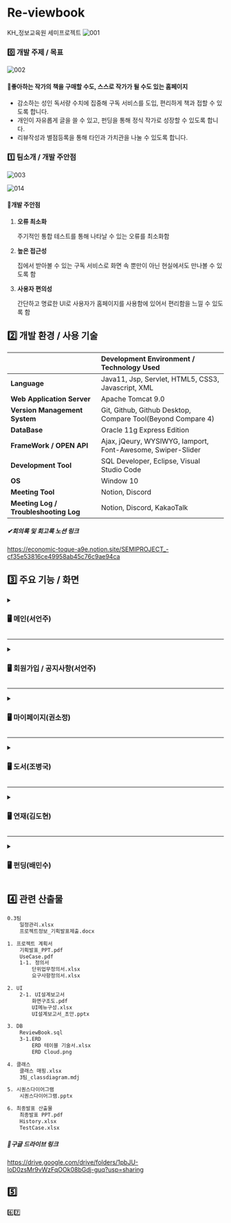 
# Re-viewbook
KH_정보교육원 세미프로젝트
![001](https://user-images.githubusercontent.com/92707182/168520756-32ebffeb-28fb-4c5a-bbe7-7754b0550ace.png)


### 0️⃣ 개발 주제 / 목표

![002](https://user-images.githubusercontent.com/92707182/168520780-60f45cba-1693-4cf2-a568-a1ba4242ba4a.png)



#### 📖좋아하는 작가의 책을 구매할 수도, 스스로 작가가 될 수도 있는 홈페이지

- 감소하는 성인 독서량 수치에 집중해 구독 서비스를 도입, 편리하게 책과 접할 수 있도록 합니다.
- 개인이 자유롭게 글을 쓸 수 있고, 펀딩을 통해 정식 작가로 성장할 수 있도록 합니다.
- 리뷰작성과 별점등록을 통해 타인과 가치관을 나눌 수 있도록 합니다.





### 1️⃣ 팀소개 / 개발 주안점

![003](https://user-images.githubusercontent.com/92707182/168520915-865de5e7-8767-46fc-a78e-f5b548cee50b.png)

![014](https://user-images.githubusercontent.com/92707182/168520920-779d2593-ec82-443f-a90e-a7144bcc128b.png)



#### 🔎개발 주안점

1. **오류 최소화**

   주기적인 통합 테스트를 통해 나타날 수 있는 오류를 최소화함

2. **높은 접근성**

   집에서 받아볼 수 있는 구독 서비스로 화면 속 뿐만이 아닌 현실에서도 만나볼 수 있도록 함

3. **사용자 편의성**

   간단하고 명료한 UI로 사용자가 홈페이지를 사용함에 있어서 편리함을 느낄 수 있도록 함

   

## 2️⃣ 개발 환경 / 사용 기술

|                                       | Development Environment / Technology Used                   |
| ------------------------------------- | :---------------------------------------------------------- |
| **Language**                          | Java11, Jsp, Servlet, HTML5, CSS3, Javascript, XML           |
| **Web Application Server**            | Apache Tomcat 9.0                                           |
| **Version Management System**         | Git, Github, Github Desktop, Compare Tool(Beyond Compare 4) |
| **DataBase**                          | Oracle 11g Express Edition                                  |
| **FrameWork / OPEN API**              | Ajax, jQeury, WYSIWYG, Iamport, Font-Awesome, Swiper-Slider |
| **Development Tool**                  | SQL Developer, Eclipse, Visual Studio Code                  |
| **OS**                                | Window 10                                                   |
| **Meeting Tool**                      | Notion, Discord                                             |
| **Meeting Log / Troubleshooting Log** | Notion, Discord, KakaoTalk                                  |

##### ✔회의록 및 회고록 노션 링크

https://economic-toque-a9e.notion.site/SEMIPROJECT_-cf35e53816ce49958ab45c76c9ae94ca



## 3️⃣ 주요 기능 / 화면
<details>
    <summary><h3>🖥 메인(서언주)</h3></summary>
	<h5>첫 페이지</h5>
    	<div markdown="1">
	    	<img src="https://user-images.githubusercontent.com/92707182/168934836-c9949909-5c08-4b8d-907e-595f03cb6bc2.gif">
   		</div>
<br>

   | ✔ | details |
|--|--|
| 1 | 교육용 홈페이지 임을 알리기 위해 메인 화면 전 화면 구성 |
| 2 | javascript canvas를 이용하여 벚꽃이 흩날리는 화면 구현 |
| 3 | 하단 img를 a태그에 넣어 클릭시 메인 페이지로 이동하도록 함 |
| ✨ | OpeningServlet.java, opening.jsp |


<h5>메인 화면</h5>
 		<div markdown="2">
		    <img src="https://user-images.githubusercontent.com/92707182/168936840-375a9499-c792-40ec-		a977-ddb0fe137a57.gif">
    	</div>
    	<br>
    	
   | ✔ | details |
|--|--|
| 1 | 상단 드롭다운 메뉴 구현, 클릭시 해당 페이지 이동 |
| 2 | 마우스 호버 효과를 통해 강조하고자 하는 부분 강조 |
| 3 | 배너 및 인기작가, 도서 추천, 구독권의 경우 클릭시 해당 페이지 이동 |
| ✨ | MainController.java, main.jsp |
</details>
<hr>	
<details>
    <summary><h3>🖥 회원가입 / 공지사항(서언주)</h3></summary>
	<details>
        <summary><h4>🙍‍♀️사용자</h4></summary>
		<h5>회원가입</h5>
    			<div markdown="1">
	    		<img src="https://user-images.githubusercontent.com/92707182/168938073-514855a3-ceb3-4dc1-8fa1-8a80f93302ca.gif">
   			</div>
   			
   | ✔ | details |
|--|--|
| 1 | 교육용 홈페이지 임을 알리기 위해 메인 화면 전 "/" 화면 구성 |

<h5>로그인</h5>
 			<div markdown="2">
	    		<img src="https://user-images.githubusercontent.com/92707182/168938124-8ab48eb9-f1d2-4ab2-8239-d65f903911b4.gif">
    			</div>
    			
   | ✔ | details |
|--|--|
| 1 | 교육용 홈페이지 임을 알리기 위해 메인 화면 전 "/" 화면 구성 |
   <h5>로그아웃 / 공지사항</h5>
 			<div markdown="3">
	    		<img src="https://user-images.githubusercontent.com/92707182/168938166-5ef317d2-8ce4-43ef-aba7-3c1f1f84c1cf.gif">
    			</div>

  | ✔ | details |
|--|--|
| 1 | 교육용 홈페이지 임을 알리기 위해 메인 화면 전 "/" 화면 구성 |
</details>
	<details>
    	<summary><h4>👥관리자</h4></summary>
		<h5>회원가입</h5>
    		<div>
	    	<img src="https://user-images.githubusercontent.com/92707182/169694685-fde680d1-e517-495f-b1f9-4c913409ed0f.gif">
   		</div>
		<h5>로그인/로그아웃</h5>
 		<div markdown="2">
	    	<img src="https://user-images.githubusercontent.com/92707182/169694703-bf800b0c-82a0-4be9-b325-5696c35ddab1.gif">
		</div>
		<h5>공지사항</h5>
 		<div markdown="3">
	    	<img src="https://user-images.githubusercontent.com/92707182/169694722-dcbf9acc-e486-4b4f-9a87-7045bd2b0e1b.gif">
    		</div>
		<h5>회원조회</h5>
 		<div markdown="4">
	    	<img src="https://user-images.githubusercontent.com/92707182/169694779-1e6febf8-1d41-4a2d-9782-90ef04e5acc7.gif">
    		</div>
	</details>
</details>
<hr>
<details>
    <summary><h3>🖥 마이페이지(권소정)</h3></summary>
        <h4>🙍‍♀️사용자</h4>
		<h5>정보 수정</h5>
    		<div markdown="1">
	    		<img src="https://user-images.githubusercontent.com/92707182/168940772-9c0d3117-e1cc-4315-8f8b-3a3d618aa244.gif">
   			</div>
		<h5>리뷰 작성 / 별점 등록</h5>
 			<div markdown="2">
	    		<img src="https://user-images.githubusercontent.com/92707182/168940813-ca570294-b85b-43dd-a52a-f44eed4c5c8d.gif">
    		</div>
    	<h5>장바구니</h5>
 			<div markdown="3">
	    		<img src="https://user-images.githubusercontent.com/92707182/168940841-2e6055e2-3f0e-46e0-9865-96d5bd1bbbfa.gif">
    		</div>
		<h5>결제</h5>
 			<div markdown="4">
	    		<img src="https://user-images.githubusercontent.com/92707182/168940941-0f31f38e-82f6-4926-9116-06f4e20d023d.gif">
    		</div>
</details>
<hr>
<details>
    <summary><h3>🖥 도서(조병국)</h3></summary>
	<details>
        <summary><h4>🙍‍♀️사용자</h4></summary>
		<h5>도서 메인</h5>
    		<div markdown="1">
	    		<img src="https://user-images.githubusercontent.com/92707182/168941361-545b2f77-bf13-4b3a-8f29-226276c0625e.gif">
   			</div>
		<h5>리뷰 작성 / 별점 등록</h5>
 			<div markdown="2">
	    		<img src="https://user-images.githubusercontent.com/92707182/168941390-7d92f1fc-1588-45d4-955f-48b500a7d5c5.gif">
    		</div>
	</details>
	<details>
    <summary><h4>👥관리자</h4></summary>
	<h5>도서 등록</h5>
    	<div markdown="1">
	    	<img src="https://user-images.githubusercontent.com/92707182/169694819-5ec5e57a-b033-499e-b0c4-110f8d01e0e3.gif">
   		</div>
	<h5>도서 삭제</h5>
 		<div markdown="2">
	    	<img src="https://user-images.githubusercontent.com/92707182/169694821-40fb594a-2add-46b6-a246-54f043de9eb7.gif">
    	</div>
	</details>
</details>
<hr>
<details>
    <summary><h3>🖥 연재(김도현)</h3></summary>
	<details>
        <summary><h4>🙍‍♀️사용자</h4></summary>
		<h5>연재 메인</h5>
    		<div markdown="1">
	    		<img src="https://user-images.githubusercontent.com/92707182/168941588-b15a0dd8-1d67-4b60-bd71-3b4242ecdc7c.gif">
   			</div>
   			
| ✔ | details |
|--|--|
| 1 | 사이드 메뉴에서 각 카테고리 클릭 시 각 카테고리 별 게시글 목록 확인 가능|
| 2 | 처음엔 메인에 3개 게시물씩 화면에 나타나고, 더보기 버튼 클릭시 3개 게시물씩 더 나타나고 마지막인 경우 alert창과 더 이상 게시물이 없다는 멘트와 함께 더보기 버튼이 사라짐 |
| ✨ | SeriesMainServlet.java , SeriesSearchCategoryFictionServlet.java, SeriesSearchCategoryInfoServlet.java, SeriesSearchCategoryDailyServlet.java, SeriesSearchCategoryEtcServlet.java, seriesmain.jsp, seriescategoryfiction.jsp, seriescategoryinfo.jsp, seriescategorydaily.jsp, seriescategoryetc.jsp|
<h5>댓글 작성 / 별점 등록</h5>
 			<div markdown="2">
	    		<img src="https://user-images.githubusercontent.com/92707182/168941610-7327c28a-9a98-4653-b4fd-3ab908c4152f.gif">
    		</div>
<br>

   | ✔ | details |
|--|--|
| 1 | 댓글 작성 시 별점 입력이 가능하며 별점을 부여하지 않아도 댓글이 등록 가능함 |
| 2 | 댓글 등록 후 본인이 작성한 댓글 수정과 삭제 가능 |
| 3 | 댓글 수정은 css에 display: none;효과를 준 다음 스크립트를 사용하여 click 이벤트를 이용하여 해당 댓글창이 나타나도록 구현|
| 4 | 댓글 삭제버튼 클릭 시 댓글을 삭제하시겠습니까? 라는 알림창과 함께 확인 버튼을 누르면 삭제 후 기존 게시물로 돌아간다.|
| ✨ | SeriesReadServlet.java,SeriesCommentServlet.java, SeriesCommentUpdateServlet.java, SeriesCommentDeleteServlet.java, seriesread.jsp |

<h5>게시글</h5>
 			<div markdown="3">
	    		<img src="https://user-images.githubusercontent.com/92707182/168941616-301fb446-88ae-400d-b5d6-89568e7d64a0.gif">
    		</div>
   
   | ✔ | details |
|--|--|
| 1 | 게시글 작성 시 카테고리 선택 가능 |
| 2 | 게시물은 위지위그 api를 활용하여 옵션 사용할 수 있도록 구현|
| 3 | 본인이 작성한 게시글 수정이 가능하며 게시글 수정 시 '게시글이 수정에 성공하였습니다'라는 alert창이 나타나면서 메인으로 이동함 |
| 4 | cos.jar 라이브러리를 이용하여 파일 업로드 기능 구현 |
| 5 | 게시글 삭제 버튼 클릭 시 '게시글이 삭제되었습니다'라는 alert창이 나타나면서 메인으로 이동함 |
| ✨ |  SeriesInsertServlet.java, SeriesInsertDoServlet.java, SeriesUpdateServlet.java, SeriesUpdateDoServlet.java, SeriesDeleteServlet.java, SeriesReadServlet.java, seriesinsert.jsp, seriesread.jsp, seriesupdate.jsp|
<h5>검색</h5>
 			<div markdown="4">
	    		<img src="https://user-images.githubusercontent.com/92707182/168941623-ec19d0a9-3d94-4a5f-8359-e6f181a9001d.gif">
    		</div>

 | ✔ | details |
|--|--|
| 1 | 해당 작가명, 작품명으로 검색했을때 일치하는 글 목록 리스트 반환 |
| 2 |일치하는 결과가 없는 경우 alert창으로 검색 조건에 일치하는 게시물이 없다고 나타난다.|
| ✨ |   SeriesSearchServlet.java, seriessearch.jsp|
</details>

<details>
    <summary><h4>👥관리자</h4></summary>
	<h5>연재 관리자1</h5>
    	<div markdown="1">
	    	<img src="https://user-images.githubusercontent.com/92707182/168940941-0f31f38e-82f6-4926-9116-06f4e20d023d.gif">
   		</div>
	<h5>연재 관리자2</h5>
 		<div markdown="2">
	    	<img src="https://user-images.githubusercontent.com/92707182/168940941-0f31f38e-82f6-4926-9116-06f4e20d023d.gif">
    	</div>
	</details>
</details>
<hr>
<details>
    <summary><h3>🖥 펀딩(배민수)</h3></summary>
	<details>
        <summary><h4>🙍‍♀️사용자</h4></summary>
		<h5>펀딩 메인</h5>
    		<div markdown="1">
	    		<img src="https://user-images.githubusercontent.com/92707182/168941838-5ccfcb2c-cebd-458c-a501-de7ecf504a1e.gif">
   			</div>
   			
| ✔ | details |
|--|--|
| 1 | swiper-slider를 이용한 카테고리별 작품 이미지 슬라이딩 화면 구현 |
| 2 | img클릭하면 작품 상세페이지 이동 기능 구현 |
| 3 |  jsp태그를 이용해 작품 리스트화 |
| 4 | 사용자의 작품 펀딩유무를 파악하는 컬럼을 이용해 펀딩/철회 버튼 구분 기능 및 화면 구현 |
| ✨ | FundingBoardListServlet.java, FundingSuccessBoardListServlet.java, fundingboardlist.jsp, fundingsuccessboardlist.jsp |


<h5>펀딩 · 철회 기능</h5>
 			<div markdown="2">
	    		<img src="https://user-images.githubusercontent.com/92707182/168941842-d6c58e5a-0b39-4cc2-9037-705228f05f54.gif">
    		</div>
    		
| ✔ | details |
|--|--|
| 1 | ajax를 이용해 작품정보 및 펀딩/철회 모달창 구현|
| 2 | 펀딩하기 모달창에 후원금액 입력 후 펀딩하면 DB에 모인금액 반영해서 진행률 변화 구현|
| 3 | 철회하기 모달창에 ajax로 후원금액 알려주는 기능 구현 |
| 4 | 철회하기 누르면  DB에서 delete하여 모인금액 반영 기능 구현|
| ✨ | FundingDonationServlet.java, FundingWithdrawServlet.java, FundingWithdrawDoServlet.java |

</details>
	<details>
    <summary><h4>👥관리자</h4></summary>
	<h5>펀딩 관리자1</h5>
    	<div markdown="1">
	    	<img src="https://user-images.githubusercontent.com/92707182/168940941-0f31f38e-82f6-4926-9116-06f4e20d023d.gif">
   		</div>
	<h5>펀딩 관리자2</h5>
 		<div markdown="2">
	    	<img src="https://user-images.githubusercontent.com/92707182/168940941-0f31f38e-82f6-4926-9116-06f4e20d023d.gif">
    	</div>
	</details>
</details>

## 4️⃣  관련 산출물

```html
0.3팀
	일정관리.xlsx
	프로젝트정보_기획발표제출.docx

1. 프로젝트 계획서
	기획발표_PPT.pdf
	UseCase.pdf
	1-1. 정의서
		단위업무정의서.xlsx
		요구사항정의서.xlsx

2. UI
	2-1. UI설계보고서
		화면구조도.pdf
		UI메뉴구성.xlsx
		UI설계보고서_초안.pptx

3. DB
	ReviewBook.sql
	3-1.ERD
		ERD 테이블 기술서.xlsx
		ERD Cloud.png

4. 클래스
	클래스 매핑.xlsx
	3팀_classdiagram.mdj

5. 시퀀스다이어그램
	시퀀스다이어그램.pptx

6. 최종발표 산출물
	최종발표 PPT.pdf
	History.xlsx
	TestCase.xlsx
```

##### 💾구글 드라이브 링크

https://drive.google.com/drive/folders/1pbJU-loD0zsMr9vWzFqOOk08bGdj-guq?usp=sharing





## 5️⃣

6️⃣7️⃣

